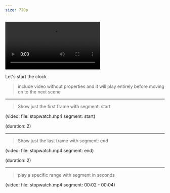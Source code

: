 ```yaml
---
size: 720p
---
```


![](stopwatch.mp4)

Let's start the clock

> include video without properties and it will play entirely 
> before moving on to the next scene

---

> Show just the first frame with segment: start

(video:
  file: stopwatch.mp4
  segment: start)

(duration: 2)

---

> Show just the last frame with segment: end 

(video:
  file: stopwatch.mp4
  segment: end)

(duration: 2)

---

> play a specific range with segment in seconds

(video:
  file: stopwatch.mp4
  segment: 00:02 - 00:04)

